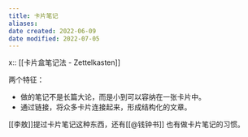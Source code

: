 ```yaml
---
title: 卡片笔记
aliases: 
date created: 2022-06-09
date modified: 2022-07-05
---
```


x:: [[卡片盒笔记法 - Zettelkasten]]

两个特征：
- 做的笔记不是长篇大论，而是小到可以容纳在一张卡片中。
- 通过链接，将众多卡片连接起来，形成结构化的文章。

[[李敖]]提过卡片笔记这种东西，还有[[@钱钟书]] 也有做卡片笔记的习惯。

